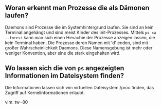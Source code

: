 ## Woran erkennt man Prozesse die als Dämonen laufen?
Daemons sind Prozesse die im Systemhintergrund laufen.  Sie sind an kein
Terminal angehängt und sind meist Kinder des init-Prozesses.
Mittels `ps xa --forest` kann man sich einen Hierachie der Prozesse anzeigen
lassen, die kein Terminal haben. Die Prozesse deren Namen mit 'd' enden, sind
mit großer Wahrscheinlichkeit Daemons. Diese Namensgebung ist mehr oder weniger
Konvention, aber eine die stark eingehalten wird.

## Wo lassen sich die von `ps` angezeigten Informationen im Dateisystem finden?
Die Informationen lassen sich vim virtuellen Dateisystem /proc finden, das
Zugriff auf Kernelinformationen erlaubt.

vim: tw=80
